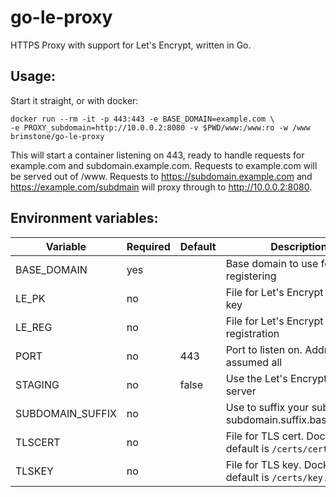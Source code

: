 go-le-proxy
===========

HTTPS Proxy with support for Let's Encrypt, written in Go.



Usage:
------
Start it straight, or with docker:
```
docker run --rm -it -p 443:443 -e BASE_DOMAIN=example.com \
-e PROXY_subdomain=http://10.0.0.2:8080 -v $PWD/www:/www:ro -w /www
brimstone/go-le-proxy
```

This will start a container listening on 443, ready to handle requests for 
example.com and subdomain.example.com. Requests to example.com will be served
out of /www. Requests to https://subdomain.example.com and
https://example.com/subdmain will proxy through to http://10.0.0.2:8080.


Environment variables:
----------------------

Variable        |Required|Default|Description
----------------|--------|-------|-----------
BASE_DOMAIN     |yes     |       |Base domain to use for registering
LE_PK           |no      |       |File for Let's Encrypt private key
LE_REG          |no      |       |File for Let's Encrypt registration
PORT            |no      |443    |Port to listen on. Address is assumed all
STAGING         |no      |false  |Use the Let's Encrypt staging server
SUBDOMAIN_SUFFIX|no      |       |Use to suffix your subdomains. subdomain.suffix.base_domain
TLSCERT         |no      |       |File for TLS cert. Docker default is `/certs/cert.pem`
TLSKEY          |no      |       |File for TLS key. Docker default is `/certs/key.pem`

